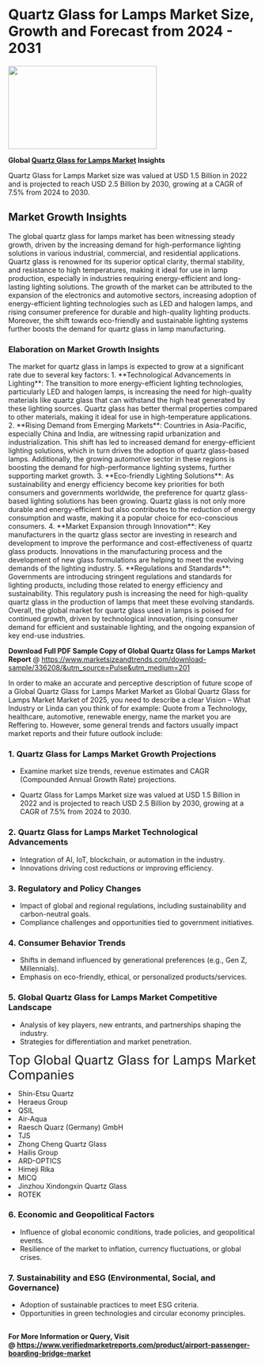 <H1>Quartz Glass for Lamps Market Size, Growth and Forecast from 2024 - 2031</H1><img class="aligncenter size-medium wp-image-584254" src="https://thirdeyenews.in/wp-content/uploads/2024/09/Global-Market-Research-300x168.jpeg" alt="" width="300" height="168" /><p><strong>Global&nbsp;<a href="https://www.marketsizeandtrends.com/download-sample/336208/&amp;utm_source=Pulse&amp;utm_medium=201">Quartz Glass for Lamps Market</a> Insights</strong></p><p>Quartz Glass for Lamps Market size was valued at USD 1.5 Billion in 2022 and is projected to reach USD 2.5 Billion by 2030, growing at a CAGR of 7.5% from 2024 to 2030.</p><p><h2>Market Growth Insights</h2> The global quartz glass for lamps market has been witnessing steady growth, driven by the increasing demand for high-performance lighting solutions in various industrial, commercial, and residential applications. Quartz glass is renowned for its superior optical clarity, thermal stability, and resistance to high temperatures, making it ideal for use in lamp production, especially in industries requiring energy-efficient and long-lasting lighting solutions. The growth of the market can be attributed to the expansion of the electronics and automotive sectors, increasing adoption of energy-efficient lighting technologies such as LED and halogen lamps, and rising consumer preference for durable and high-quality lighting products. Moreover, the shift towards eco-friendly and sustainable lighting systems further boosts the demand for quartz glass in lamp manufacturing.  <h3>Elaboration on Market Growth Insights</h3> The market for quartz glass in lamps is expected to grow at a significant rate due to several key factors: 1. **Technological Advancements in Lighting**: The transition to more energy-efficient lighting technologies, particularly LED and halogen lamps, is increasing the need for high-quality materials like quartz glass that can withstand the high heat generated by these lighting sources. Quartz glass has better thermal properties compared to other materials, making it ideal for use in high-temperature applications. 2. **Rising Demand from Emerging Markets**: Countries in Asia-Pacific, especially China and India, are witnessing rapid urbanization and industrialization. This shift has led to increased demand for energy-efficient lighting solutions, which in turn drives the adoption of quartz glass-based lamps. Additionally, the growing automotive sector in these regions is boosting the demand for high-performance lighting systems, further supporting market growth. 3. **Eco-friendly Lighting Solutions**: As sustainability and energy efficiency become key priorities for both consumers and governments worldwide, the preference for quartz glass-based lighting solutions has been growing. Quartz glass is not only more durable and energy-efficient but also contributes to the reduction of energy consumption and waste, making it a popular choice for eco-conscious consumers. 4. **Market Expansion through Innovation**: Key manufacturers in the quartz glass sector are investing in research and development to improve the performance and cost-effectiveness of quartz glass products. Innovations in the manufacturing process and the development of new glass formulations are helping to meet the evolving demands of the lighting industry. 5. **Regulations and Standards**: Governments are introducing stringent regulations and standards for lighting products, including those related to energy efficiency and sustainability. This regulatory push is increasing the need for high-quality quartz glass in the production of lamps that meet these evolving standards. Overall, the global market for quartz glass used in lamps is poised for continued growth, driven by technological innovation, rising consumer demand for efficient and sustainable lighting, and the ongoing expansion of key end-use industries. </p><p><span class=""><strong>Download Full PDF Sample Copy of Global Quartz Glass for Lamps Market Report</strong> @ <a href="https://www.marketsizeandtrends.com/download-sample/336208/&amp;utm_source=Pulse&amp;utm_medium=201" target="_blank">https://www.marketsizeandtrends.com/download-sample/336208/&amp;utm_source=Pulse&amp;utm_medium=201</a></span></p><p>In order to make an accurate and perceptive description of future scope of a Global&nbsp;Quartz Glass for Lamps Market Market as Global&nbsp;Quartz Glass for Lamps Market Market of 2025, you need to describe a clear Vision &ndash; What Industry or Linda can you think of for example: Quote from a Technology, healthcare, automotive, renewable energy, name the market you are Reffering to. However, some general trends and factors usually impact market reports and their future outlook include:</p><h3>1.&nbsp;<strong>Quartz Glass for Lamps Market Growth Projections</strong></h3><ul><li>Examine market size trends, revenue estimates and CAGR (Compounded Annual Growth Rate) projections.</li><li><p>Quartz Glass for Lamps Market size was valued at USD 1.5 Billion in 2022 and is projected to reach USD 2.5 Billion by 2030, growing at a CAGR of 7.5% from 2024 to 2030.</p></li></ul><h3>2.&nbsp;<strong>Quartz Glass for Lamps Market Technological Advancements</strong></h3><ul><li>Integration of AI, IoT, blockchain, or automation in the industry.</li><li>Innovations driving cost reductions or improving efficiency.</li></ul><h3>3.&nbsp;<strong>Regulatory and Policy Changes</strong></h3><ul><li>Impact of global and regional regulations, including sustainability and carbon-neutral goals.</li><li>Compliance challenges and opportunities tied to government initiatives.</li></ul><h3>4.&nbsp;<strong>Consumer Behavior Trends</strong></h3><ul><li>Shifts in demand influenced by generational preferences (e.g., Gen Z, Millennials).</li><li>Emphasis on eco-friendly, ethical, or personalized products/services.</li></ul><h3>5.&nbsp;<strong>Global Quartz Glass for Lamps Market Competitive Landscape</strong></h3><ul><li>Analysis of key players, new entrants, and partnerships shaping the industry.</li><li>Strategies for differentiation and market penetration.</li></ul><p data-pm-slice="1 1 []"><span style="color: inherit; font-family: inherit; font-size: 25px;">Top Global Quartz Glass for Lamps Market Companies</span></p><div class="" data-test-id=""><p><li>Shin-Etsu Quartz</li><li> Heraeus Group</li><li> QSIL</li><li> Air-Aqua</li><li> Raesch Quarz (Germany) GmbH</li><li> TJS</li><li> Zhong Cheng Quartz Glass</li><li> Hailis Group</li><li> ARD-OPTICS</li><li> Himeji Rika</li><li> MICQ</li><li> Jinzhou Xindongxin Quartz Glass</li><li> ROTEK</li></p></div><h3>6.&nbsp;<strong>Economic and Geopolitical Factors</strong></h3><ul><li>Influence of global economic conditions, trade policies, and geopolitical events.</li><li>Resilience of the market to inflation, currency fluctuations, or global crises.</li></ul><h3>7.&nbsp;<strong>Sustainability and ESG (Environmental, Social, and Governance)</strong></h3><ul><li>Adoption of sustainable practices to meet ESG criteria.</li><li>Opportunities in green technologies and circular economy principles.</li></ul><h2><strong style="font-size: 14px;">For More Information or Query, Visit @&nbsp;</strong><a style="background-color: #ffffff; font-size: 14px;" href="https://www.marketsizeandtrends.com/report/quartz-glass-for-lamps-market/" target="_blank">https://www.verifiedmarketreports.com/product/airport-passenger-boarding-bridge-market</a></h2>